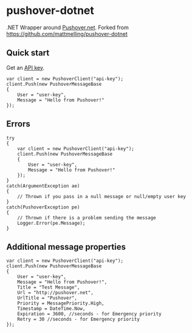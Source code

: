 pushover-dotnet
===============

.NET Wrapper around [Pushover.net](http://www.pushover.net).
Forked from https://github.com/mattmelling/pushover-dotnet

## Quick start

Get an [API key](https://pushover.net/apps/build).

    var client = new PushoverClient("api-key");
    client.Push(new PushoverMessageBase
    {
        User = "user-key",
        Message = "Hello from Pushover!"
    });

## Errors

    try 
    {
        var client = new PushoverClient("api-key");
        client.Push(new PushoverMessageBase
        {
            User = "user-key",
            Message = "Hello from Pushover!"
        });   
    }
    catch(ArgumentException ae)
    {
        // Thrown if you pass in a null message or null/empty user key
    }
    catch(PushoverException pe)
    {
        // Thrown if there is a problem sending the message
        Logger.Error(pe.Message);
    }

## Additional message properties

    var client = new PushoverClient("api-key");
    client.Push(new PushoverMessageBase
    {
        User = "user-key",
        Message = "Hello from Pushover!",
        Title = "Test Message",
        Url = "http://pushover.net",
        UrlTitle = "Pushover",
        Priority = MessagePriority.High,
        Timestamp = DateTime.Now,
        Expiration = 3600, //seconds - for Emergency priority
        Retry = 30 //seconds - for Emergency priority
    });
